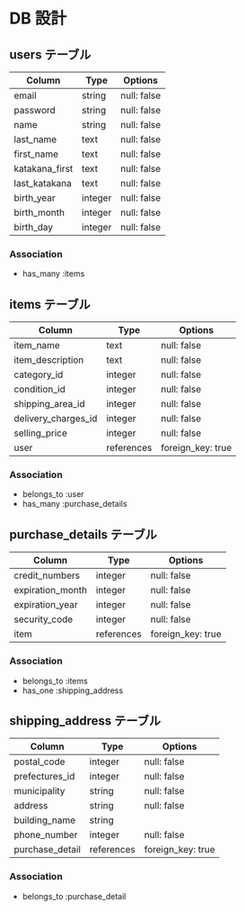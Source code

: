 # DB 設計


## users テーブル

| Column             | Type                | Options           |
|--------------------|---------------------|-------------------|
| email              | string              | null: false       |
| password           | string              | null: false       |
| name               | string              | null: false       |
| last_name          | text                | null: false       |
| first_name         | text                | null: false       |
| katakana_first     | text                | null: false       |
| last_katakana      | text                | null: false       |
| birth_year         | integer             | null: false       | 
| birth_month        | integer             | null: false       |
| birth_day          | integer             | null: false       |

### Association

- has_many :items

## items テーブル

| Column                   | Type       | Options           |
|--------------------------|------------|-------------------|
| item_name                | text       | null: false       |
| item_description         | text       | null: false       |
| category_id              | integer    | null: false       |
| condition_id             | integer    | null: false       |
| shipping_area_id         | integer    | null: false       |
| delivery_charges_id      | integer    | null: false       |
| selling_price            | integer    | null: false       |
| user                     | references | foreign_key: true |

### Association

- belongs_to :user
- has_many :purchase_details

## purchase_details テーブル

| Column                  | Type       | Options            |
|-------------------------|------------|--------------------|
| credit_numbers          | integer    | null: false        |
| expiration_month        | integer    | null: false        |
| expiration_year         | integer    | null: false        |
| security_code           | integer    | null: false        |
| item                    | references | foreign_key: true  |

### Association

- belongs_to :items
- has_one :shipping_address

## shipping_address テーブル

| Column                  | Type       | Options            |
|-------------------------|------------|--------------------|
| postal_code             | integer    | null: false        |
| prefectures_id          | integer    | null: false        |
| municipality            | string     | null: false        |
| address                 | string     | null: false        |
| building_name           | string     |                    |
| phone_number            | integer    | null: false        |
| purchase_detail         | references | foreign_key: true  |

### Association 

- belongs_to :purchase_detail
